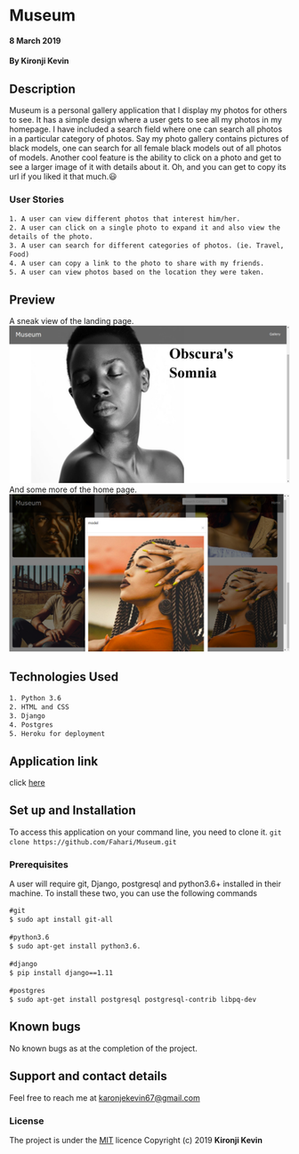 # Museum
#### 8 March 2019
#### By **Kironji Kevin**

## Description

Museum is a personal gallery application that I display my photos for others to see. It has a simple design where a user gets to see all my photos in my homepage. I have included a search field where one can search all photos in a particular category of photos. Say my photo gallery contains pictures of black models, one can search for all female black models out of all photos of models. Another cool feature is the ability to click on a photo and get to see a larger image of it with details about it. Oh, and you can get to copy its url if you liked it that much.:smiley:

### User Stories
```
1. A user can view different photos that interest him/her.
2. A user can click on a single photo to expand it and also view the details of the photo.
3. A user can search for different categories of photos. (ie. Travel, Food)
4. A user can copy a link to the photo to share with my friends.
5. A user can view photos based on the location they were taken.
```
## Preview
A sneak view of the landing page.
![Image](https://github.com/Fahari/museum/blob/master/images/somnia.png)
And some more of the home page.
![Image](https://github.com/Fahari/museum/blob/master/images/model.png)
## Technologies Used
```
1. Python 3.6
2. HTML and CSS
3. Django
4. Postgres
5. Heroku for deployment
```
## Application link
click [here](https://artsyme.herokuapp.com/)

## Set up and Installation

To access this application on your command line, you need to clone it.
`git clone https://github.com/Fahari/Museum.git`

### Prerequisites
A user will require git, Django, postgresql and python3.6+ installed in their machine.
To install these two, you can use the following commands
```
#git
$ sudo apt install git-all

#python3.6
$ sudo apt-get install python3.6.

#django
$ pip install django==1.11

#postgres
$ sudo apt-get install postgresql postgresql-contrib libpq-dev

```
## Known bugs
No known bugs as at the completion of the project.

## Support and contact details
Feel free to reach me at karonjekevin67@gmail.com

### License
The project is under the [MIT](https://github.com/Fahari/museum/blob/master/LICENSE) licence
Copyright (c) 2019 **Kironji Kevin**
